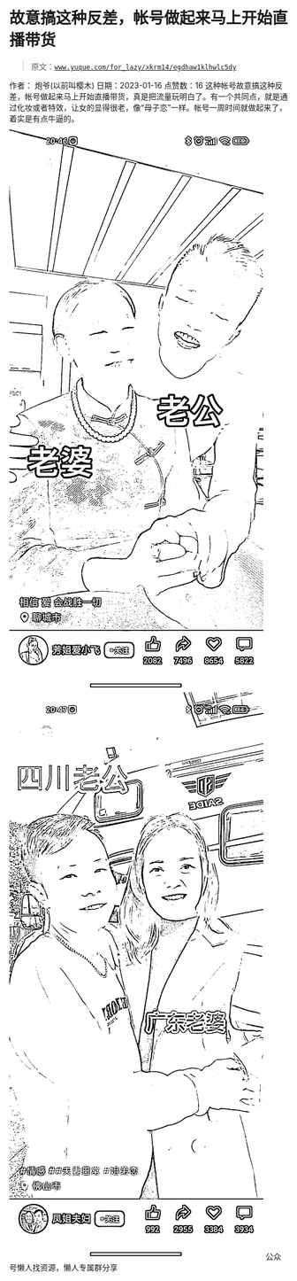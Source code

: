 # 故意搞这种反差，帐号做起来马上开始直播带货

> 原文：[`www.yuque.com/for_lazy/xkrm14/egdhaw1klhwlc5dy`](https://www.yuque.com/for_lazy/xkrm14/egdhaw1klhwlc5dy)

<ne-p id="ubedc9062" data-lake-id="ubedc9062"><ne-text id="ucecf0ec3">作者： 炮爷(以前叫樱木)</ne-text></ne-p> <ne-p id="u28fac79e" data-lake-id="u28fac79e"><ne-text id="ua176039b">日期：2023-01-16</ne-text></ne-p> <ne-p id="u8f3f882a" data-lake-id="u8f3f882a"><ne-text id="u39488fa5">点赞数：</ne-text><ne-text id="u339aa28c" ne-bold="true">16</ne-text></ne-p> <ne-hole id="ud360f471" data-lake-id="ud360f471"><ne-card data-card-name="hr" data-card-type="block" id="vorp3" data-event-boundary="card"><ne-p id="u94e76346" data-lake-id="u94e76346"><ne-text id="uafb93f8f">这种帐号故意搞这种反差，帐号做起来马上开始直播带货，真是把流量玩明白了。有一个共同点，就是通过化妆或者特效，让女的显得很老，像“母子恋”一样。帐号一周时间就做起来了，着实是有点牛逼的。</ne-text></ne-p> <ne-p id="uc29864b1" data-lake-id="uc29864b1"><ne-card data-card-name="image" data-card-type="inline" id="CvEtJ" data-event-boundary="card">![](img/f0f48fec7213afaed7f0033f0a5a2c10.png)</ne-card></ne-p> <ne-p id="ueff81418" data-lake-id="ueff81418"><ne-card data-card-name="image" data-card-type="inline" id="fSkC1" data-event-boundary="card">![](img/977d0a9aba518b2d448d67a63a5b299c.png)</ne-card></ne-p> <ne-hole id="udac753dd" data-lake-id="udac753dd"><ne-card data-card-name="hr" data-card-type="block" id="ov2LS" data-event-boundary="card"><ne-p id="ubb65ae51" data-lake-id="ubb65ae51"><ne-text id="u66e07ecf">公众号懒人找资源，懒人专属群分享</ne-text></ne-p></ne-card></ne-hole></ne-card></ne-hole>
